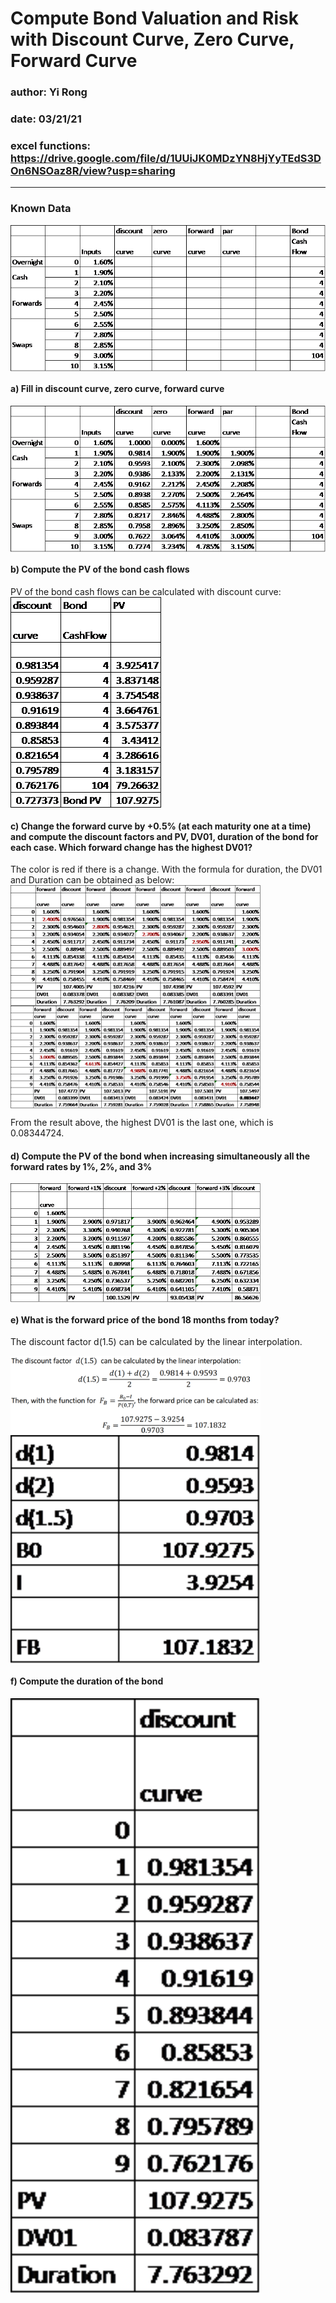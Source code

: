 # Compute Bond Valuation and Risk with Discount Curve, Zero Curve, Forward Curve

### author: Yi Rong
### date: 03/21/21
### excel functions: https://drive.google.com/file/d/1UUiJK0MDzYN8HjYyTEdS3DOn6NSOaz8R/view?usp=sharing

---

### Known Data
<img src="media/image1.png" align="center">

#### a) Fill in discount curve, zero curve, forward curve

<img src="media/image2.png" align="center">

#### b) Compute the PV of the bond cash flows

PV of the bond cash flows can be calculated with discount curve:
<img src="media/image3.png" align="center">

#### c) Change the forward curve by +0.5% (at each maturity one at a time) and compute the discount factors and PV, DV01, duration of the bond for each case. Which forward change has the highest DV01?

The color is red if there is a change. With the formula for duration, the DV01 and Duration can be  obtained as below:
<img src="media/image4.png" width = "400" align="center">
<img src="media/image5.png" width = "400" align="center">

From the result above, the highest DV01 is the last one, which is 0.08344724.

#### d) Compute the PV of the bond when increasing simultaneously all the forward rates by 1%, 2%, and 3%

<img src="media/image6.png" width = "400" align="center">

#### e) What is the forward price of the bond 18 months from today?

The discount factor d(1.5) can be calculated by the linear interpolation.

<img src="media/image9.png" width = "400" align="center">

<img src="media/image7.png" width = "400" align="center">

#### f) Compute the duration of the bond

<img src="media/image8.png" width = "400" align="center">

